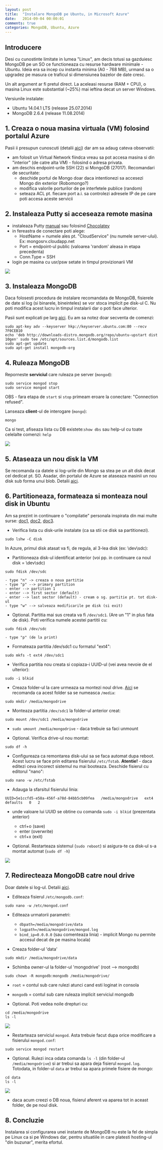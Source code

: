 ```yaml
---
layout: post
title:  "Instalare MongoDB pe Ubuntu, in Microsoft Azure"
date:   2014-09-04 00:00:01
comments: true
categories: MongoDB, Ubuntu, Azure
---
```


## Introducere ##

Desi cu cunostinte limitate in lumea "Linux", am decis totusi sa gazduiesc MongoDB pe un SO ce functioneaza cu resurse hardware minimale - Ubuntu. Ideia era sa incep cu instanta minima (A0 - 768 MB), urmand sa o upgradez pe masura ce traficul si dimensiunea bazelor de date cresc.

Un alt argument ar fi pretul direct. La aceleasi resurse (RAM + CPU), o masina Linux este substantial (~25%) mai ieftina decat un server Windows.

Versiunile instalate:

- Ubuntu 14.04.1 LTS (release 25.07.2014)
- MongoDB 2.6.4 (release 11.08.2014)

## 1. Creaza o noua masina virtuala (VM) folosind portalul Azure ##

Pasii ii presupun cunoscuti (detalii [aici](http://azure.microsoft.com/en-us/documentation/articles/virtual-machines-linux-tutorial/)) dar am sa adaug cateva observatii:

- am folosit un Virtual Network fiindca vreau sa pot accesa masina si din "interior" (de catre alta VM) - folosind o adresa privata.
- am deschis endpoint-urile SSH (22) si MongoDB (27017). Recomandari de securitate:
	- deschide portul de Mongo doar daca intentionezi sa accesezi Mongo din exterior (Robomongo?)
	- modifica valorile porturilor de pe interfetele publice (random)
	- seteaza ACL pt. fiecare port a.i. sa controlezi adresele IP de pe care poti accesa aceste servicii

## 2. Instaleaza Putty si acceseaza remote masina ##

- instaleaza Putty [manual](http://www.chiark.greenend.org.uk/~sgtatham/putty/download.html) sau folosind [Chocolatey](http://chocolatey.org/packages/putty)
- in fereastra de conectare poti alege:
	- HostName = numele ales pt. "CloudService" (nu numele server-ului). Ex: mongosrv.cloudapp.net
	- Port = endpoint-ul public (valoarea 'random' aleasa in etapa precedenta)
	- Conn.Type = SSH
- login pe masina cu usr/psw setate in timpul provizionarii VM

![](https://dl.dropboxusercontent.com/u/43065769/blog/images/2014/09-04-ubuntu1.png)

## 3. Instaleaza MongoDB ##

Daca folosesti procedura de instalare recomandata de MongoDB, fisierele de date si log (si binarele, bineinteles) se vor stoca implicit pe disk-ul C. Nu poti modifica acest lucru in timpul instalarii  dar o poti face ulterior.

Pasii sunt explicati pe larg [aici](http://docs.mongodb.org/manual/tutorial/install-mongodb-on-ubuntu/). Eu am sa notez doar secventa de comenzi:

```
sudo apt-key adv --keyserver hkp://keyserver.ubuntu.com:80 --recv 7F0CEB10
echo 'deb http://downloads-distro.mongodb.org/repo/ubuntu-upstart dist 10gen' sudo tee /etc/apt/sources.list.d/mongodb.list
sudo apt-get update
sudo apt-get install mongodb-org
```

## 4. Ruleaza MongoDB ##

Reporneste **serviciul** care ruleaza pe server (`mongod`):

```
sudo service mongod stop
sudo service mongod start
```

OBS - fara etapa de `start` si `stop` primeam eroare la conectare: "Connection refused".

Lanseaza **client**-ul de interogare (`mongo`):

```
mongo
```

Ca si test, afiseaza lista cu DB existete:`show dbs` sau help-ul cu toate celelalte comenzi: `help`

![](https://dl.dropboxusercontent.com/u/43065769/blog/images/2014/09-04-ubuntu2.png)

## 5. Ataseaza un nou disk la VM ##

Se recomanda ca datele si log-urile din Mongo sa stea pe un alt disk decat cel dedicat pt. SO. Asadar, din portalul de Azure se ataseaza masinii un nou disk sub forma unui blob.
Detalii [aici](http://azure.microsoft.com/en-us/documentation/articles/virtual-machines-linux-tutorial/#attachdisk). 

## 6. Partitioneaza, formateaza si monteaza noul disk in Ubuntu ##

Am sa prezint in continuare o "compilatie" personala inspirata din mai multe  surse: [doc1](http://azure.microsoft.com/en-us/documentation/articles/virtual-machines-linux-tutorial/), [doc2](https://help.ubuntu.com/community/InstallingANewHardDrive), [doc3](http://docs.mongodb.org/ecosystem/tutorial/install-mongodb-on-linux-in-azure/).

- Verifica lista cu disk-urile instalate (ca sa stii ce disk sa partitionezi). 

 ```
sudo lshw -C disk
 ```

 In Azure, primul disk atasat va fi, de regula, al 3-lea disk (ex: \dev\sdc):

- Partitioneaza disk-ul identificat anterior (voi pp. in continuare ca noul disk = \dev\sdc)

 ```
sudo fdisk /dev/sdc 
 ```

	- type "n" -> creaza o noua partitie
	- type "p" --> primary partition
	- enter --> partition 1
	- enter --> first sector (default)
	- enter --> last sector (default) - cream o sg. partitie pt. tot disk-ul
	- type "w" --> salveaza modificarile pe disk (si exit)


- Optional. Partitia mai sus creata va fi `/dev/sdc1`. (Are un "1" in plus fata de disk). Poti verifica numele acestei partitii cu:

 ```
sudo fdisk /dev/sdc
 ```

	- type "p" (de la print)


- Formateaza partitia /dev/sdc1 cu formatul "ext4":

 ```
sudo mkfs -t ext4 /dev/sdc1
 ```

- Verifica partitia nou creata si copiaza-i UUID-ul (vei avea nevoie de el ulterior):

 ```
sudo -i blkid
 ```

- Creaza folder-ul la care urmeaza sa montezi noul drive. [Aici](https://help.ubuntu.com/community/InstallingANewHardDrive) se recomanda ca acest folder sa se numeasca `/media`:

 ```
sudo mkdir /media/mongodrive
 ```

- Monteaza partitia `/dev/sdc1` la folder-ul anterior creat:

 ```
sudo mount /dev/sdc1 /media/mongodrive
 ```

 - `sudo umount /media/mongodrive` - daca trebuie sa faci unmount


- Optional. Verifica drive-ul nou montat:

 ```
sudo df -h
 ```

- Configureaza ca remontarea disk-ului sa se faca automat dupa reboot. Acest lucru se face prin editarea fisierului `/etc/fstab`. **Atentie!** - daca editezi ceva incorect sistemul nu mai booteaza. Deschide fisierul cu editorul "nano":

 ```
sudo nano -w /etc/fstab
 ```

- Adauga la sfarsitul fisierului linia:

 ```
UUID=5e1ccfd5-e58a-456f-a78d-84bb5cb09fea   /media/mongodrive   ext4   defaults   0   2
 ```

 - unde valoare lui UUID se obtine cu comanda `sudo -i blkid` (prezentata anterior)
	 - ctrl+o (save)
	 - enter (overwrite)
	 - ctrl+x (exit)


- Optional. Restarteaza sistemul (`sudo reboot`) si asigura-te ca disk-ul s-a montat automat (`sudo df -h`)

 ![](https://dl.dropboxusercontent.com/u/43065769/blog/images/2014/09-04-ubuntu3.png)

## 7. Redirecteaza MongoDB catre noul drive ##

Doar datele si log-ul. Detalii [aici](http://askubuntu.com/a/257724).

- Editeaza fisierul `/etc/mongodb.conf`:

 ```
sudo nano -w /etc/mongod.conf
 ```

 - Editeaza urmatorii parametri:
	- `dbpath=/media/mongodrive/data`
	- `logpath=/media/mongodrive/mongod.log`
	- `bind_ip=0.0.0.0` (sau comenteaza linia) - implicit Mongo nu permite accesul decat de pe masina locala)


- Creaza folder-ul 'data'

 ```
sudo mkdir /media/mongodrive/data
 ```

- Schimba owner-ul la folder-ul 'mongodrive' (root --> mongodb)

 ```
sudo chown -R mongodb:mongodb /media/mongodrive/
 ```
  - `root` = contul sub care rulezi atunci cand esti loginat in consola 
  - `mongodb` = contul sub care ruleaza implicit serviciul mongodb


- Optional. Poti vedea noile drepturi cu:

 ```
cd /media/mongodrive
ls -l
 ```

 ![](https://dl.dropboxusercontent.com/u/43065769/blog/images/2014/09-04-ubuntu4.png)

- Restarteaza serviciul `mongod`. Asta trebuie facut dupa orice modificare a fisierului `mongod.conf`:

 ```
sudo service mongod restart
 ```

- Optional. Rulezi inca odata comanda `ls -l` (din folder-ul `/media/mongodrive`) si ar trebui sa apara deja fisierul `mongod.log`. Totodata, in folder-ul `data` ar trebui sa apara primele fisiere de mongo:

 ```
cd data
ls -l
 ```

 ![](https://dl.dropboxusercontent.com/u/43065769/blog/images/2014/09-04-ubuntu5.png)

 - daca acum creezi o DB noua, fisierul aferent va aparea tot in aceast folder, de pe noul disk.

## 8. Concluzie ##

Instalarea si configurarea unei instante de MongoDB nu este la fel de simpla pe Linux ca si pe Windows dar, pentru situatiile in care platesti hosting-ul "din buzunar", merita efortul.